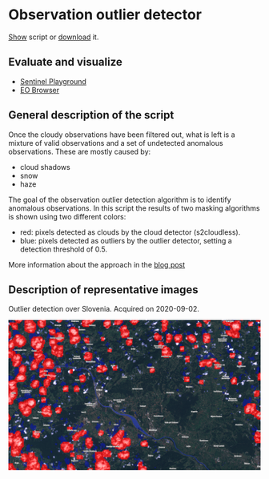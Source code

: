 # Observation outlier detector

<a href="#" id='togglescript'>Show</a> script or [download](script.js) it.
<div id='script_view' style="display:none">
</div>

## Evaluate and visualize
 - [Sentinel Playground](https://apps.sentinel-hub.com/sentinel-playground/?source=S2&lat=45.958906975029585&lng=15.492095947265625&zoom=13&preset=CUSTOM&layers=B01,B02,B03&maxcc=33&gain=1.0&gamma=1.0&time=2020-09-02%7C2020-09-02&atmFilter=&showDates=false&evalscript=&evalscripturl=https://raw.githubusercontent.com/sentinel-hub/custom-scripts/master/sentinel-2/obs_outlier_detector/v2/script.js) 
 - [EO Browser](https://apps.sentinel-hub.com/eo-browser/?zoom=12&lat=45.94291&lng=15.50274&themeId=DEFAULT-THEME&datasetId=S2L1C&fromTime=2020-09-02T00%3A00%3A00.000Z&toTime=2020-09-02T23%3A59%3A59.999Z&visualizationUrl=https%3A%2F%2Fservices.sentinel-hub.com%2Fogc%2Fwms%2F42924c6c-257a-4d04-9b8e-36387513a99c&evalscripturl=https%3A%2F%2Fraw.githubusercontent.com%2Fsentinel-hub%2Fcustom-scripts%2Fmaster%2Fsentinel-2%2Fobs_outlier_detector%2Fv2%2Fscript.js#custom-script)

## General description of the script

Once the cloudy observations have been filtered out, what is left is a mixture of valid observations and a set of undetected anomalous observations.
These are mostly caused by:
* cloud shadows
* snow
* haze
  
The goal of the observation outlier detection algorithm is to identify anomalous observations.
In this script the results of two masking algorithms is shown using two different colors:

* red: pixels detected as clouds by the cloud detector (s2cloudless).
* blue: pixels detected as outliers by the outlier detector, setting a detection threshold of 0.5.

More information about the approach in the [blog post](https://medium.com/sentinel-hub/area-monitoring-observation-outlier-detection-34f86b7cc63)

## Description of representative images

Outlier detection over Slovenia. Acquired on 2020-09-02.

![OUT of Slovenia](fig/krsko_02_09_2020.png)
